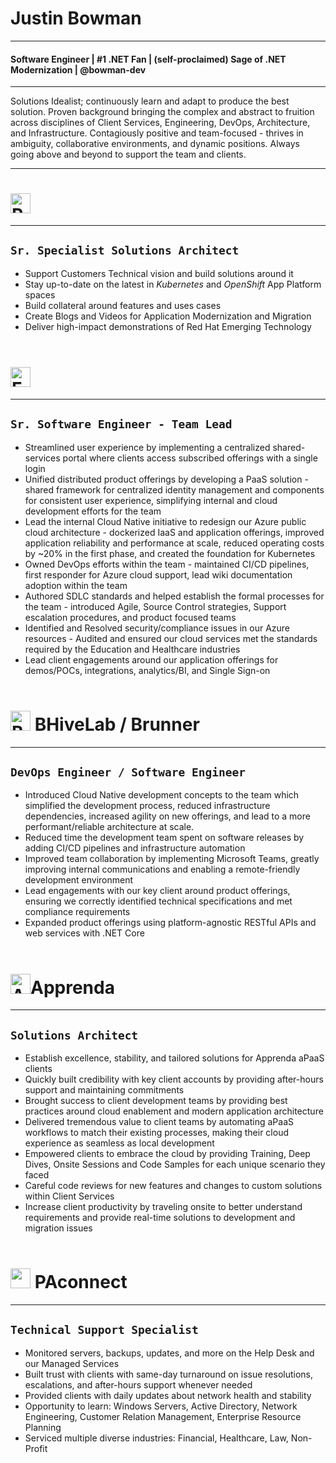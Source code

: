 # Justin Bowman
---

#### Software Engineer | #1 .NET Fan | (self-proclaimed) Sage of .NET Modernization | @bowman-dev
---

Solutions Idealist; continuously learn and adapt to produce the best solution. Proven background bringing the
complex and abstract to fruition across disciplines of Client Services, Engineering, DevOps, Architecture, and
Infrastructure. Contagiously positive and team-focused - thrives in ambiguity, collaborative environments, and
dynamic positions. Always going above and beyond to support the team and clients.

---


# <img src="assets/rh-logo.svg" alt="Red Hat" class="img-align-bottom" height="32px">
---
```Sr. Specialist Solutions Architect```
---
- Support Customers Technical vision and build solutions around it
- Stay up-to-date on the latest in _Kubernetes_ and _OpenShift_ App Platform spaces
- Build collateral around features and uses cases
- Create Blogs and Videos for Application Modernization and Migration
- Deliver high-impact demonstrations of Red Hat Emerging Technology
<br></br>

# <img src="https://www.facilitiessurvey.com/hubfs/New-Logo-Light.svg" class="img-align-bottom" alt="FSI" height="32px">
---
```Sr. Software Engineer - Team Lead```
---
- Streamlined user experience by implementing a centralized shared-services portal
where clients access subscribed offerings with a single login
- Unified distributed product offerings by developing a PaaS solution - shared framework
for centralized identity management and components for consistent user experience,
simplifying internal and cloud development efforts for the team
- Lead the internal Cloud Native initiative to redesign our Azure public cloud architecture - dockerized IaaS and application offerings, improved application reliability and
performance at scale, reduced operating costs by ~20% in the first phase, and created
the foundation for Kubernetes
- Owned DevOps efforts within the team - maintained CI/CD pipelines, first responder
for Azure cloud support, lead wiki documentation adoption within the team
- Authored SDLC standards and helped establish the formal processes for the team -
introduced Agile, Source Control strategies, Support escalation procedures, and
product focused teams
- Identified and Resolved security/compliance issues in our Azure resources - Audited
and ensured our cloud services met the standards required by the Education and
Healthcare industries
- Lead client engagements around our application offerings for demos/POCs,
integrations, analytics/BI, and Single Sign-on
<br></br>

# <img src="https://www.brunnerworks.com/wp-content/themes/aton/assets/img/homepage/circleb2.png" class="img-align-bottom" alt="BhiveLab / Brunnerworks" height="32px"> BHiveLab / Brunner
---
```DevOps Engineer / Software Engineer```
---
- Introduced Cloud Native development concepts to the team which simplified the
development process, reduced infrastructure dependencies, increased agility on new
offerings, and lead to a more performant/reliable architecture at scale.
- Reduced time the development team spent on software releases by adding CI/CD
pipelines and infrastructure automation
- Improved team collaboration by implementing Microsoft Teams, greatly improving
internal communications and enabling a remote-friendly development environment
- Lead engagements with our key client around product offerings, ensuring we correctly
identified technical specifications and met compliance requirements
- Expanded product offerings using platform-agnostic RESTful APIs and web services
with .NET Core 
<br></br>

# <img src="assets/apprenda-logo.svg" alt="Apprenda" height="32px" class="img-align-bottom">Apprenda
---
```Solutions Architect```
---
- Establish excellence, stability, and tailored solutions for Apprenda aPaaS clients
- Quickly built credibility with key client accounts by providing after-hours support and
maintaining commitments
- Brought success to client development teams by providing best practices around cloud
enablement and modern application architecture
- Delivered tremendous value to client teams by automating aPaaS workflows to match
their existing processes, making their cloud experience as seamless as local
development
- Empowered clients to embrace the cloud by providing Training, Deep Dives, Onsite
Sessions and Code Samples for each unique scenario they faced
- Careful code reviews for new features and changes to custom solutions within Client
Services
- Increase client productivity by traveling onsite to better understand requirements and
provide real-time solutions to development and migration issues
<br></br>

# <img src="assets/paconnect-logo.png" height="32px" class="img-align-bottom"> PAconnect
---
```Technical Support Specialist```
---
- Monitored servers, backups, updates, and more on the Help Desk and our Managed
Services 
- Built trust with clients with same-day turnaround on issue resolutions, escalations, and
after-hours support whenever needed
- Provided clients with daily updates about network health and stability
- Opportunity to learn: Windows Servers, Active Directory, Network Engineering,
Customer Relation Management, Enterprise Resource Planning
- Serviced multiple diverse industries: Financial, Healthcare, Law, Non-Profit
<br></br>
